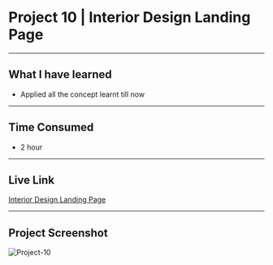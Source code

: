 # Project 10 | Interior Design Landing Page
---

## What I have learned 

- Applied all the concept learnt till now
---
## Time Consumed

- 2 hour

---
## Live Link
[Interior Design Landing Page](https://project-10-by-yash.netlify.app/)

---

## Project Screenshot
![Project-10](/assignment-10.png)
